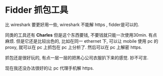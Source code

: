 # Fidder 抓包工具

比 wireshark 要更好用一些, wireshark 不能解 https , fidder是可以的.

同类的工具还有 **Charles** 但是这个东西要钱, 不要钱就只能一次使用30min. 有点麻烦. 但是它还是比较出色的, 比如在同一 ethernet 下, 可以让 mobile 使用 pc 的 proxy, 就可以在 pc 上抓包在 pc 上分析了. 然后可以在 pc 上解密 https. 

抓包还是很好玩的, 有点一层一层的把黑心公司衣服扒下来的感觉. 妙不可言.

现在我还没办法很好的让 pc 代理手机解 https.



